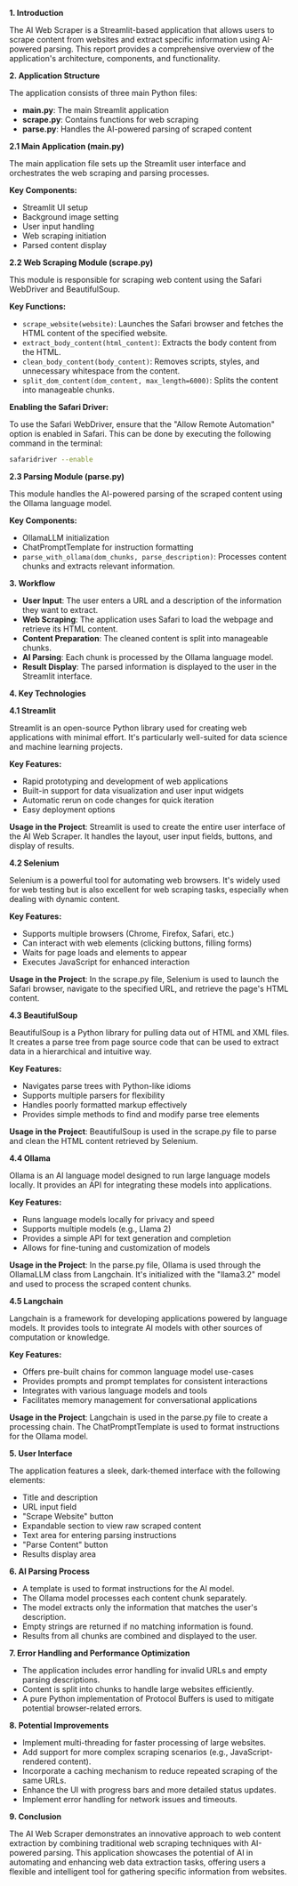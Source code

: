
**1. Introduction**

The AI Web Scraper is a Streamlit-based application that allows users to scrape content from websites and extract specific information using AI-powered parsing. This report provides a comprehensive overview of the application's architecture, components, and functionality.

**2. Application Structure**

The application consists of three main Python files:

- **main.py**: The main Streamlit application
- **scrape.py**: Contains functions for web scraping
- **parse.py**: Handles the AI-powered parsing of scraped content

**2.1 Main Application (main.py)**

The main application file sets up the Streamlit user interface and orchestrates the web scraping and parsing processes.

**Key Components:**

- Streamlit UI setup
- Background image setting
- User input handling
- Web scraping initiation
- Parsed content display

**2.2 Web Scraping Module (scrape.py)**

This module is responsible for scraping web content using the Safari WebDriver and BeautifulSoup.

**Key Functions:**

- `scrape_website(website)`: Launches the Safari browser and fetches the HTML content of the specified website.
- `extract_body_content(html_content)`: Extracts the body content from the HTML.
- `clean_body_content(body_content)`: Removes scripts, styles, and unnecessary whitespace from the content.
- `split_dom_content(dom_content, max_length=6000)`: Splits the content into manageable chunks.

**Enabling the Safari Driver:**

To use the Safari WebDriver, ensure that the "Allow Remote Automation" option is enabled in Safari. This can be done by executing the following command in the terminal:

```bash
safaridriver --enable
```

**2.3 Parsing Module (parse.py)**

This module handles the AI-powered parsing of the scraped content using the Ollama language model.

**Key Components:**

- OllamaLLM initialization
- ChatPromptTemplate for instruction formatting
- `parse_with_ollama(dom_chunks, parse_description)`: Processes content chunks and extracts relevant information.

**3. Workflow**

- **User Input**: The user enters a URL and a description of the information they want to extract.
- **Web Scraping**: The application uses Safari to load the webpage and retrieve its HTML content.
- **Content Preparation**: The cleaned content is split into manageable chunks.
- **AI Parsing**: Each chunk is processed by the Ollama language model.
- **Result Display**: The parsed information is displayed to the user in the Streamlit interface.

**4. Key Technologies**

**4.1 Streamlit**

Streamlit is an open-source Python library used for creating web applications with minimal effort. It's particularly well-suited for data science and machine learning projects.

**Key Features:**

- Rapid prototyping and development of web applications
- Built-in support for data visualization and user input widgets
- Automatic rerun on code changes for quick iteration
- Easy deployment options

**Usage in the Project**: Streamlit is used to create the entire user interface of the AI Web Scraper. It handles the layout, user input fields, buttons, and display of results.

**4.2 Selenium**

Selenium is a powerful tool for automating web browsers. It's widely used for web testing but is also excellent for web scraping tasks, especially when dealing with dynamic content.

**Key Features:**

- Supports multiple browsers (Chrome, Firefox, Safari, etc.)
- Can interact with web elements (clicking buttons, filling forms)
- Waits for page loads and elements to appear
- Executes JavaScript for enhanced interaction

**Usage in the Project**: In the scrape.py file, Selenium is used to launch the Safari browser, navigate to the specified URL, and retrieve the page's HTML content.

**4.3 BeautifulSoup**

BeautifulSoup is a Python library for pulling data out of HTML and XML files. It creates a parse tree from page source code that can be used to extract data in a hierarchical and intuitive way.

**Key Features:**

- Navigates parse trees with Python-like idioms
- Supports multiple parsers for flexibility
- Handles poorly formatted markup effectively
- Provides simple methods to find and modify parse tree elements

**Usage in the Project**: BeautifulSoup is used in the scrape.py file to parse and clean the HTML content retrieved by Selenium.

**4.4 Ollama**

Ollama is an AI language model designed to run large language models locally. It provides an API for integrating these models into applications.

**Key Features:**

- Runs language models locally for privacy and speed
- Supports multiple models (e.g., Llama 2)
- Provides a simple API for text generation and completion
- Allows for fine-tuning and customization of models

**Usage in the Project**: In the parse.py file, Ollama is used through the OllamaLLM class from Langchain. It's initialized with the "llama3.2" model and used to process the scraped content chunks.

**4.5 Langchain**

Langchain is a framework for developing applications powered by language models. It provides tools to integrate AI models with other sources of computation or knowledge.

**Key Features:**

- Offers pre-built chains for common language model use-cases
- Provides prompts and prompt templates for consistent interactions
- Integrates with various language models and tools
- Facilitates memory management for conversational applications

**Usage in the Project**: Langchain is used in the parse.py file to create a processing chain. The ChatPromptTemplate is used to format instructions for the Ollama model.

**5. User Interface**

The application features a sleek, dark-themed interface with the following elements:

- Title and description
- URL input field
- "Scrape Website" button
- Expandable section to view raw scraped content
- Text area for entering parsing instructions
- "Parse Content" button
- Results display area

**6. AI Parsing Process**

- A template is used to format instructions for the AI model.
- The Ollama model processes each content chunk separately.
- The model extracts only the information that matches the user's description.
- Empty strings are returned if no matching information is found.
- Results from all chunks are combined and displayed to the user.

**7. Error Handling and Performance Optimization**

- The application includes error handling for invalid URLs and empty parsing descriptions.
- Content is split into chunks to handle large websites efficiently.
- A pure Python implementation of Protocol Buffers is used to mitigate potential browser-related errors.

**8. Potential Improvements**

- Implement multi-threading for faster processing of large websites.
- Add support for more complex scraping scenarios (e.g., JavaScript-rendered content).
- Incorporate a caching mechanism to reduce repeated scraping of the same URLs.
- Enhance the UI with progress bars and more detailed status updates.
- Implement error handling for network issues and timeouts.

**9. Conclusion**

The AI Web Scraper demonstrates an innovative approach to web content extraction by combining traditional web scraping techniques with AI-powered parsing. This application showcases the potential of AI in automating and enhancing web data extraction tasks, offering users a flexible and intelligent tool for gathering specific information from websites.


